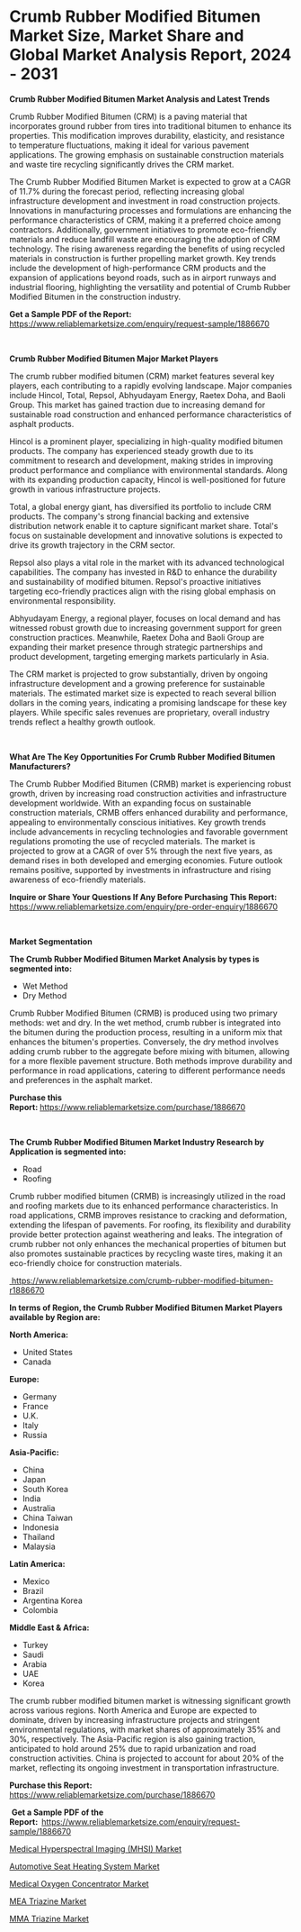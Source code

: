 <p><h1>Crumb Rubber Modified Bitumen Market Size, Market Share and Global Market Analysis Report, 2024 - 2031</h1></p><p><strong>Crumb Rubber Modified Bitumen Market Analysis and Latest Trends</strong></p>
<p><p>Crumb Rubber Modified Bitumen (CRM) is a paving material that incorporates ground rubber from tires into traditional bitumen to enhance its properties. This modification improves durability, elasticity, and resistance to temperature fluctuations, making it ideal for various pavement applications. The growing emphasis on sustainable construction materials and waste tire recycling significantly drives the CRM market.</p><p>The Crumb Rubber Modified Bitumen Market is expected to grow at a CAGR of 11.7% during the forecast period, reflecting increasing global infrastructure development and investment in road construction projects. Innovations in manufacturing processes and formulations are enhancing the performance characteristics of CRM, making it a preferred choice among contractors. Additionally, government initiatives to promote eco-friendly materials and reduce landfill waste are encouraging the adoption of CRM technology. The rising awareness regarding the benefits of using recycled materials in construction is further propelling market growth. Key trends include the development of high-performance CRM products and the expansion of applications beyond roads, such as in airport runways and industrial flooring, highlighting the versatility and potential of Crumb Rubber Modified Bitumen in the construction industry.</p></p>
<p><strong>Get a Sample PDF of the Report:&nbsp;</strong> <a href="https://www.reliablemarketsize.com/enquiry/request-sample/1886670?utm_campaign=1167&utm_medium=2&utm_source=Github&utm_content=ia&utm_term=11112024&utm_id=crumb-rubber-modified-bitumen">https://www.reliablemarketsize.com/enquiry/request-sample/1886670</a></p>
<p>&nbsp;</p>
<p><strong>Crumb Rubber Modified Bitumen Major Market Players</strong></p>
<p><p>The crumb rubber modified bitumen (CRM) market features several key players, each contributing to a rapidly evolving landscape. Major companies include Hincol, Total, Repsol, Abhyudayam Energy, Raetex Doha, and Baoli Group. This market has gained traction due to increasing demand for sustainable road construction and enhanced performance characteristics of asphalt products.</p><p>Hincol is a prominent player, specializing in high-quality modified bitumen products. The company has experienced steady growth due to its commitment to research and development, making strides in improving product performance and compliance with environmental standards. Along with its expanding production capacity, Hincol is well-positioned for future growth in various infrastructure projects.</p><p>Total, a global energy giant, has diversified its portfolio to include CRM products. The company's strong financial backing and extensive distribution network enable it to capture significant market share. Total's focus on sustainable development and innovative solutions is expected to drive its growth trajectory in the CRM sector.</p><p>Repsol also plays a vital role in the market with its advanced technological capabilities. The company has invested in R&D to enhance the durability and sustainability of modified bitumen. Repsol's proactive initiatives targeting eco-friendly practices align with the rising global emphasis on environmental responsibility.</p><p>Abhyudayam Energy, a regional player, focuses on local demand and has witnessed robust growth due to increasing government support for green construction practices. Meanwhile, Raetex Doha and Baoli Group are expanding their market presence through strategic partnerships and product development, targeting emerging markets particularly in Asia.</p><p>The CRM market is projected to grow substantially, driven by ongoing infrastructure development and a growing preference for sustainable materials. The estimated market size is expected to reach several billion dollars in the coming years, indicating a promising landscape for these key players. While specific sales revenues are proprietary, overall industry trends reflect a healthy growth outlook.</p></p>
<p>&nbsp;</p>
<p><strong>What Are The Key Opportunities For Crumb Rubber Modified Bitumen Manufacturers?</strong></p>
<p><p>The Crumb Rubber Modified Bitumen (CRMB) market is experiencing robust growth, driven by increasing road construction activities and infrastructure development worldwide. With an expanding focus on sustainable construction materials, CRMB offers enhanced durability and performance, appealing to environmentally conscious initiatives. Key growth trends include advancements in recycling technologies and favorable government regulations promoting the use of recycled materials. The market is projected to grow at a CAGR of over 5% through the next five years, as demand rises in both developed and emerging economies. Future outlook remains positive, supported by investments in infrastructure and rising awareness of eco-friendly materials.</p></p>
<p><strong>Inquire or Share Your Questions If Any Before Purchasing This Report:</strong> <a href="https://www.reliablemarketsize.com/enquiry/pre-order-enquiry/1886670?utm_campaign=1167&utm_medium=2&utm_source=Github&utm_content=ia&utm_term=11112024&utm_id=crumb-rubber-modified-bitumen">https://www.reliablemarketsize.com/enquiry/pre-order-enquiry/1886670</a></p>
<p>&nbsp;</p>
<p><strong>Market Segmentation</strong></p>
<p><strong>The Crumb Rubber Modified Bitumen Market Analysis by types is segmented into:</strong></p>
<p><ul><li>Wet Method</li><li>Dry Method</li></ul></p>
<p><p>Crumb Rubber Modified Bitumen (CRMB) is produced using two primary methods: wet and dry. In the wet method, crumb rubber is integrated into the bitumen during the production process, resulting in a uniform mix that enhances the bitumen's properties. Conversely, the dry method involves adding crumb rubber to the aggregate before mixing with bitumen, allowing for a more flexible pavement structure. Both methods improve durability and performance in road applications, catering to different performance needs and preferences in the asphalt market.</p></p>
<p><strong>Purchase this Report:&nbsp;</strong><a href="https://www.reliablemarketsize.com/purchase/1886670?utm_campaign=1167&utm_medium=2&utm_source=Github&utm_content=ia&utm_term=11112024&utm_id=crumb-rubber-modified-bitumen">https://www.reliablemarketsize.com/purchase/1886670</a></p>
<p>&nbsp;</p>
<p><strong>The Crumb Rubber Modified Bitumen Market Industry Research by Application is segmented into:</strong></p>
<p><ul><li>Road</li><li>Roofing</li></ul></p>
<p><p>Crumb rubber modified bitumen (CRMB) is increasingly utilized in the road and roofing markets due to its enhanced performance characteristics. In road applications, CRMB improves resistance to cracking and deformation, extending the lifespan of pavements. For roofing, its flexibility and durability provide better protection against weathering and leaks. The integration of crumb rubber not only enhances the mechanical properties of bitumen but also promotes sustainable practices by recycling waste tires, making it an eco-friendly choice for construction materials.</p></p>
<p><a href="https://www.reliablemarketsize.com/crumb-rubber-modified-bitumen-r1886670?utm_campaign=1167&utm_medium=2&utm_source=Github&utm_content=ia&utm_term=11112024&utm_id=crumb-rubber-modified-bitumen">&nbsp;https://www.reliablemarketsize.com/crumb-rubber-modified-bitumen-r1886670</a></p>
<p><strong>In terms of Region, the Crumb Rubber Modified Bitumen Market Players available by Region are:</strong></p>
<p>
    <p> <strong> North America: </strong>
        <ul>
            <li>United States</li>
            <li>Canada</li>
        </ul>
        </p> 
    <p> <strong> Europe: </strong>
        <ul>
            <li>Germany</li>
            <li>France</li>
            <li>U.K.</li>
            <li>Italy</li>
            <li>Russia</li>
        </ul>
        </p> 
    <p> <strong> Asia-Pacific: </strong>
        <ul>
            <li>China</li>
            <li>Japan</li>
            <li>South Korea</li>
            <li>India</li>
            <li>Australia</li>
            <li>China Taiwan</li>
            <li>Indonesia</li>
            <li>Thailand</li>
            <li>Malaysia</li>
        </ul>
        </p> 
    <p> <strong> Latin America: </strong>
        <ul>
            <li>Mexico</li>
            <li>Brazil</li>
            <li>Argentina Korea</li>
            <li>Colombia</li>
        </ul>
        </p> 
    <p> <strong> Middle East & Africa: </strong>
        <ul>
            <li>Turkey</li>
            <li>Saudi</li>
            <li>Arabia</li>
            <li>UAE</li>
            <li>Korea</li>
        </ul>
    </p>
    </p>
<p><p>The crumb rubber modified bitumen market is witnessing significant growth across various regions. North America and Europe are expected to dominate, driven by increasing infrastructure projects and stringent environmental regulations, with market shares of approximately 35% and 30%, respectively. The Asia-Pacific region is also gaining traction, anticipated to hold around 25% due to rapid urbanization and road construction activities. China is projected to account for about 20% of the market, reflecting its ongoing investment in transportation infrastructure.</p></p>
<p><strong>Purchase this Report: </strong><a href="https://www.reliablemarketsize.com/purchase/1886670?utm_campaign=1167&utm_medium=2&utm_source=Github&utm_content=ia&utm_term=11112024&utm_id=crumb-rubber-modified-bitumen">https://www.reliablemarketsize.com/purchase/1886670</a></p>
<p>&nbsp;<strong>Get a Sample PDF of the Report:&nbsp;&nbsp;</strong><a href="https://www.reliablemarketsize.com/enquiry/request-sample/1886670?utm_campaign=1167&utm_medium=2&utm_source=Github&utm_content=ia&utm_term=11112024&utm_id=crumb-rubber-modified-bitumen">https://www.reliablemarketsize.com/enquiry/request-sample/1886670</a></p>
<p><strong></strong></p>
<p><p><a href="https://issuu.com/reportprime-2/docs/medical-hyperspectral-imaging-mhsi-_49d795653762d3?utm_campaign=1167&utm_medium=2&utm_source=Github&utm_content=ia&utm_term=11112024&utm_id=crumb-rubber-modified-bitumen">Medical Hyperspectral Imaging (MHSI) Market</a></p><p><a href="https://www.linkedin.com/pulse/future-ready-strategic-insights-global-automotive-seat-heating-9xj7c?utm_campaign=1167&utm_medium=2&utm_source=Github&utm_content=ia&utm_term=11112024&utm_id=crumb-rubber-modified-bitumen">Automotive Seat Heating System Market</a></p><p><a href="https://issuu.com/reportprime-2/docs/medical-oxygen-concentrator-market-_cd851961e63679?utm_campaign=1167&utm_medium=2&utm_source=Github&utm_content=ia&utm_term=11112024&utm_id=crumb-rubber-modified-bitumen">Medical Oxygen Concentrator Market</a></p><p><a href="https://github.com/brunafxh5tru/Market-Research-Report-List-1/blob/main/mea-triazine-market.md?utm_campaign=1167&utm_medium=2&utm_source=Github&utm_content=ia&utm_term=11112024&utm_id=crumb-rubber-modified-bitumen">MEA Triazine Market</a></p><p><a href="https://github.com/annicecos4/Market-Research-Report-List-1/blob/main/mma-triazine-market.md?utm_campaign=1167&utm_medium=2&utm_source=Github&utm_content=ia&utm_term=11112024&utm_id=crumb-rubber-modified-bitumen">MMA Triazine Market</a></p></p>